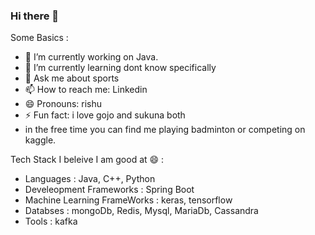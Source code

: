 ### Hi there 👋

<!--
**ramantayal12/ramantayal12** is a ✨ _special_ ✨ repository because its `README.md` (this file) appears on your GitHub profile.
-->
Some Basics : 

- 🔭 I’m currently working on Java.
- 🌱 I’m currently learning dont know specifically
- 💬 Ask me about sports
- 📫 How to reach me: Linkedin
- 😄 Pronouns: rishu
- ⚡ Fun fact: i love gojo and sukuna both
- in the free time you can find me playing badminton or competing on kaggle.

Tech Stack I beleive I am good at 😄 : 

- Languages : Java, C++, Python
- Develeopment Frameworks : Spring Boot
- Machine Learning FrameWorks : keras, tensorflow
- Databses : mongoDb, Redis, Mysql, MariaDb, Cassandra
- Tools : kafka
